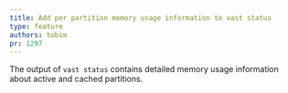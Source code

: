 ```yaml
---
title: Add per partition memory usage information to vast status
type: feature
authors: tobim
pr: 1297
---
```


The output of `vast status` contains detailed memory usage information about
active and cached partitions.
